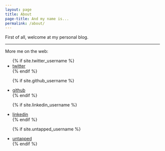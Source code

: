 ```yaml
---
layout: page
title: About
page-title: And my name is...
permalink: /about/
---
```


First of all, welcome at my personal blog.

-------------------------
More me on the web:

<ul>
  {% if site.twitter_username %}
  <li>
    <a href="https://twitter.com/{{ site.twitter_username }}">
      <i class="fa fa-twitter"></i>
      <span class="username"> twitter</span>
    </a>
  </li>
  {% endif %}

  {% if site.github_username %}
  <li>
    <a href="https://github.com/{{ site.github_username }}">
      <i class="fa fa-github"></i>
      <span class="username"> github</span>
    </a>
  </li>
  {% endif %}

  {% if site.linkedin_username %}
  <li>
    <a href="https://nl.linkedin.com/in/{{ site.linkedin_username }}">
      <i class="fa fa-linkedin"></i>
      <span class="username"> linkedin</span>
    </a>
  </li>
  {% endif %}

  {% if site.untapped_username %}
  <li>
    <a href="https://untapped.com/user/{{ site.untapped_username }}">
      <i class="fa fa-beer"></i>
      <span class="username"> untapped</span>
    </a>
  </li>
  {% endif %}
</ul>
